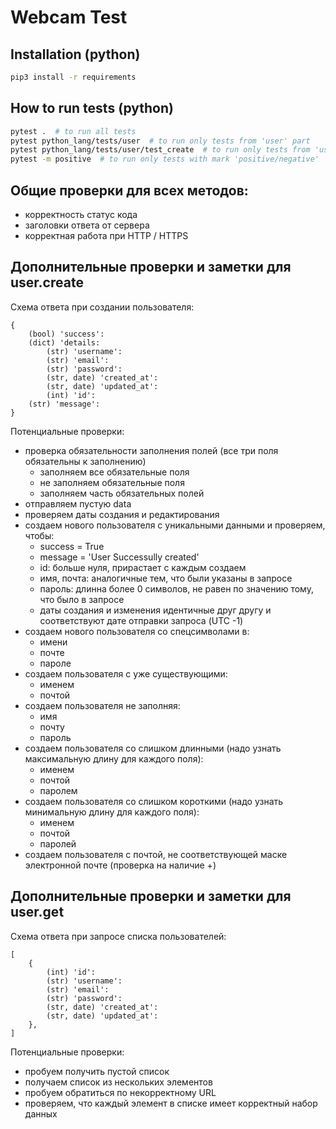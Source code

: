 # Webcam Test

## Installation (python)
```bash 
pip3 install -r requirements
```

## How to run tests (python)
```bash
pytest .  # to run all tests
pytest python_lang/tests/user  # to run only tests from 'user' part
pytest python_lang/tests/user/test_create  # to run only tests from 'user.create/user.get' part
pytest -m positive  # to run only tests with mark 'positive/negative'
```

## Общие проверки для всех методов: 
- корректность статус кода
- заголовки ответа от сервера
- корректная работа при HTTP / HTTPS

## Дополнительные проверки и заметки для user.create

Схема ответа при создании пользователя:
```text
{
    (bool) 'success':
    (dict) 'details:
        (str) 'username':
        (str) 'email':
        (str) 'password':
        (str, date) 'created_at':
        (str, date) 'updated_at':
        (int) 'id':
    (str) 'message':
}
```

Потенциальные проверки:
- проверка обязательности заполнения полей (все три поля обязательны к заполнению)
  - заполняем все обязательные поля
  - не заполняем обязательные поля
  - заполняем часть обязательных полей
- отправляем пустую data
- проверяем даты создания и редактирования
- создаем нового пользователя с уникальными данными и проверяем, чтобы:
    - success = True
    - message = 'User Successully created'
    - id: больше нуля, прирастает с каждым создаем
    - имя, почта: аналогичные тем, что были указаны в запросе
    - пароль: длинна более 0 символов, не равен по значению тому, что было в запросе
    - даты создания и изменения идентичные друг другу и соответствуют дате отправки запроса (UTC -1)
- создаем нового пользователя со спецсимволами в:
    - имени
    - почте
    - пароле
- создаем пользователя с уже существующими:
    - именем
    - почтой
- создаем пользователя не заполняя:
    - имя
    - почту
    - пароль
- создаем пользователя со слишком длинными (надо узнать максимальную длину для каждого поля):
    - именем
    - почтой
    - паролем
- создаем пользователя со слишком короткими (надо узнать минимальную длину для каждого поля):
    - именем
    - почтой
    - паролей
- создаем пользователя с почтой, не соответствующей маске электронной почте (проверка на наличие +)

## Дополнительные проверки и заметки для user.get

Схема ответа при запросе списка пользователей:
```text
[
    {
        (int) 'id':
        (str) 'username':
        (str) 'email':
        (str) 'password':
        (str, date) 'created_at':
        (str, date) 'updated_at':
    },
]
```

Потенциальные проверки:
- пробуем получить пустой список
- получаем список из нескольких элементов
- пробуем обратиться по некорректному URL
- проверяем, что каждый элемент в списке имеет корректный набор данных